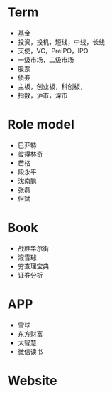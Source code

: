 # Term
- 基金
- 投资，投机，短线，中线，长线
- 天使，VC，PreIPO，IPO
- 一级市场，二级市场
- 股票
- 债券
- 主板，创业板，科创板，
- 指数，沪市，深市
# Role model
- 巴菲特
- 彼得林奇
- 芒格
- 段永平
- 沈南鹏
- 张磊
- 但斌
# Book
- 战胜华尔街
- 滚雪球
- 穷查理宝典
- 证券分析
# APP 
- 雪球
- 东方财富
- 大智慧
- 微信读书
# Website
